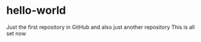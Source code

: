 # hello-world
Just the first repository in GitHub
and also just another repository
This is all set now
